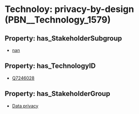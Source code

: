 # Technoloy: __privacy-by-design__ (PBN__Technology_1579)

## Property: has_StakeholderSubgroup

* [nan](PBN__TechSubgroup_7)

## Property: has_TechnologyID

* [Q7246028](Q7246028)

## Property: has_StakeholderGroup

* [Data privacy](PBN__TechGroup_5)

